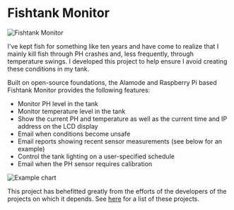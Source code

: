 # Fishtank Monitor
![Fishtank Monitor](/../master/fishtank_monitor/fishtank_monitor.jpg?raw=true "Fishtank Monitor")

I've kept fish for something like ten years and have come to realize that I mainly kill fish through PH crashes and, less frequently, through temperature swings.  I developed this project to help ensure I avoid creating these conditions in my tank.

Built on open-source foundations, the Alamode and Raspberry Pi based Fishtank Monitor provides the following features:
* Monitor PH level in the tank
* Monitor temperature level in the tank
* Show the current PH and temperature as well as the current time and IP address on the LCD display
* Email when conditions become unsafe
* Email reports showing recent sensor measurements (see below for an example)
* Control the tank lighting on a user-specified schedule
* Email when the PH sensor requires calibration

![Example chart](/../master/fishtank_monitor/chart_example.svg?raw=true "Example Chart")

This project has behefitted greatly from the efforts of the developers of the projects on which it depends.  See [here](http://edwillis.github.io/FishtankMonitor/index.html) for a list of these projects.  
